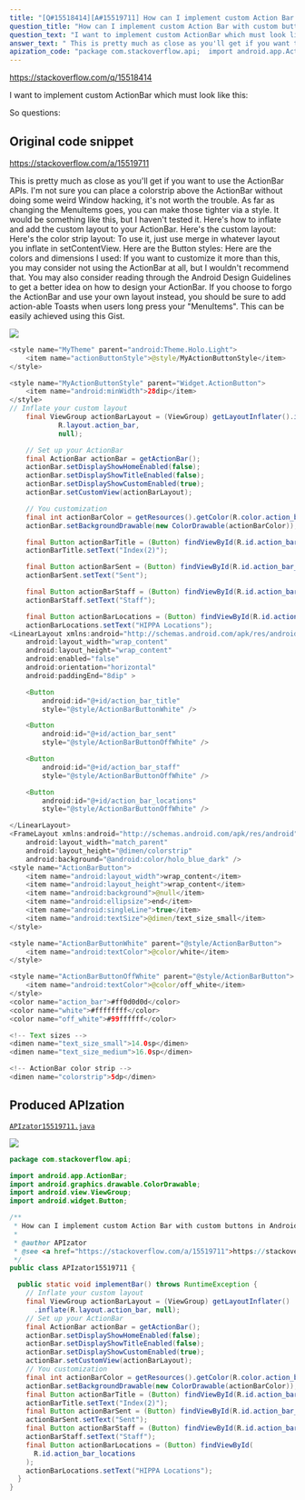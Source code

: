 ```yaml
---
title: "[Q#15518414][A#15519711] How can I implement custom Action Bar with custom buttons in Android?"
question_title: "How can I implement custom Action Bar with custom buttons in Android?"
question_text: "I want to implement custom ActionBar which must look like this:  So questions:"
answer_text: " This is pretty much as close as you'll get if you want to use the ActionBar APIs. I'm not sure you can place a colorstrip above the ActionBar without doing some weird Window hacking, it's not worth the trouble. As far as changing the MenuItems goes, you can make those tighter via a style. It would be something like this, but I haven't tested it. Here's how to inflate and add the custom layout to your ActionBar. Here's the custom layout: Here's the color strip layout: To use it, just use merge in whatever layout you inflate in setContentView. Here are the Button styles: Here are the colors and dimensions I used: If you want to customize it more than this, you may consider not using the ActionBar at all, but I wouldn't recommend that. You may also consider reading through the Android Design Guidelines to get a better idea on how to design your ActionBar. If you choose to forgo the ActionBar and use your own layout instead, you should be sure to add action-able Toasts when users long press your \"MenuItems\". This can be easily achieved using this Gist."
apization_code: "package com.stackoverflow.api;  import android.app.ActionBar; import android.graphics.drawable.ColorDrawable; import android.view.ViewGroup; import android.widget.Button;  /**  * How can I implement custom Action Bar with custom buttons in Android?  *  * @author APIzator  * @see <a href=\"https://stackoverflow.com/a/15519711\">https://stackoverflow.com/a/15519711</a>  */ public class APIzator15519711 {    public static void implementBar() throws RuntimeException {     // Inflate your custom layout     final ViewGroup actionBarLayout = (ViewGroup) getLayoutInflater()       .inflate(R.layout.action_bar, null);     // Set up your ActionBar     final ActionBar actionBar = getActionBar();     actionBar.setDisplayShowHomeEnabled(false);     actionBar.setDisplayShowTitleEnabled(false);     actionBar.setDisplayShowCustomEnabled(true);     actionBar.setCustomView(actionBarLayout);     // You customization     final int actionBarColor = getResources().getColor(R.color.action_bar);     actionBar.setBackgroundDrawable(new ColorDrawable(actionBarColor));     final Button actionBarTitle = (Button) findViewById(R.id.action_bar_title);     actionBarTitle.setText(\"Index(2)\");     final Button actionBarSent = (Button) findViewById(R.id.action_bar_sent);     actionBarSent.setText(\"Sent\");     final Button actionBarStaff = (Button) findViewById(R.id.action_bar_staff);     actionBarStaff.setText(\"Staff\");     final Button actionBarLocations = (Button) findViewById(       R.id.action_bar_locations     );     actionBarLocations.setText(\"HIPPA Locations\");   } }"
---
```


https://stackoverflow.com/q/15518414

I want to implement custom ActionBar which must look like this:

So questions:



## Original code snippet

https://stackoverflow.com/a/15519711


This is pretty much as close as you&#x27;ll get if you want to use the ActionBar APIs. I&#x27;m not sure you can place a colorstrip above the ActionBar without doing some weird Window hacking, it&#x27;s not worth the trouble. As far as changing the MenuItems goes, you can make those tighter via a style. It would be something like this, but I haven&#x27;t tested it.
Here&#x27;s how to inflate and add the custom layout to your ActionBar.
Here&#x27;s the custom layout:
Here&#x27;s the color strip layout: To use it, just use merge in whatever layout you inflate in setContentView.
Here are the Button styles:
Here are the colors and dimensions I used:
If you want to customize it more than this, you may consider not using the ActionBar at all, but I wouldn&#x27;t recommend that. You may also consider reading through the Android Design Guidelines to get a better idea on how to design your ActionBar.
If you choose to forgo the ActionBar and use your own layout instead, you should be sure to add action-able Toasts when users long press your &quot;MenuItems&quot;. This can be easily achieved using this Gist.

<div class="code-logo"><img src="/stackoverflow.png" /></div>

```java
<style name="MyTheme" parent="android:Theme.Holo.Light">
    <item name="actionButtonStyle">@style/MyActionButtonStyle</item>
</style>

<style name="MyActionButtonStyle" parent="Widget.ActionButton">
    <item name="android:minWidth">28dip</item>
</style>
// Inflate your custom layout
    final ViewGroup actionBarLayout = (ViewGroup) getLayoutInflater().inflate(
            R.layout.action_bar,
            null);

    // Set up your ActionBar
    final ActionBar actionBar = getActionBar();
    actionBar.setDisplayShowHomeEnabled(false);
    actionBar.setDisplayShowTitleEnabled(false);
    actionBar.setDisplayShowCustomEnabled(true);
    actionBar.setCustomView(actionBarLayout);

    // You customization
    final int actionBarColor = getResources().getColor(R.color.action_bar);
    actionBar.setBackgroundDrawable(new ColorDrawable(actionBarColor));

    final Button actionBarTitle = (Button) findViewById(R.id.action_bar_title);
    actionBarTitle.setText("Index(2)");

    final Button actionBarSent = (Button) findViewById(R.id.action_bar_sent);
    actionBarSent.setText("Sent");

    final Button actionBarStaff = (Button) findViewById(R.id.action_bar_staff);
    actionBarStaff.setText("Staff");

    final Button actionBarLocations = (Button) findViewById(R.id.action_bar_locations);
    actionBarLocations.setText("HIPPA Locations");
<LinearLayout xmlns:android="http://schemas.android.com/apk/res/android"
    android:layout_width="wrap_content"
    android:layout_height="wrap_content"
    android:enabled="false"
    android:orientation="horizontal"
    android:paddingEnd="8dip" >

    <Button
        android:id="@+id/action_bar_title"
        style="@style/ActionBarButtonWhite" />

    <Button
        android:id="@+id/action_bar_sent"
        style="@style/ActionBarButtonOffWhite" />

    <Button
        android:id="@+id/action_bar_staff"
        style="@style/ActionBarButtonOffWhite" />

    <Button
        android:id="@+id/action_bar_locations"
        style="@style/ActionBarButtonOffWhite" />

</LinearLayout>
<FrameLayout xmlns:android="http://schemas.android.com/apk/res/android"
    android:layout_width="match_parent"
    android:layout_height="@dimen/colorstrip"
    android:background="@android:color/holo_blue_dark" />
<style name="ActionBarButton">
    <item name="android:layout_width">wrap_content</item>
    <item name="android:layout_height">wrap_content</item>
    <item name="android:background">@null</item>
    <item name="android:ellipsize">end</item>
    <item name="android:singleLine">true</item>
    <item name="android:textSize">@dimen/text_size_small</item>
</style>

<style name="ActionBarButtonWhite" parent="@style/ActionBarButton">
    <item name="android:textColor">@color/white</item>
</style>

<style name="ActionBarButtonOffWhite" parent="@style/ActionBarButton">
    <item name="android:textColor">@color/off_white</item>
</style>
<color name="action_bar">#ff0d0d0d</color>
<color name="white">#ffffffff</color>
<color name="off_white">#99ffffff</color>

<!-- Text sizes -->
<dimen name="text_size_small">14.0sp</dimen>
<dimen name="text_size_medium">16.0sp</dimen>

<!-- ActionBar color strip -->
<dimen name="colorstrip">5dp</dimen>
```

## Produced APIzation

[`APIzator15519711.java`](https://github.com/pasqualesalza/apization-temp-data/raw/master/search/APIzator15519711.java)

<div class="code-logo"><img src="/apizator.png" /></div>

```java
package com.stackoverflow.api;

import android.app.ActionBar;
import android.graphics.drawable.ColorDrawable;
import android.view.ViewGroup;
import android.widget.Button;

/**
 * How can I implement custom Action Bar with custom buttons in Android?
 *
 * @author APIzator
 * @see <a href="https://stackoverflow.com/a/15519711">https://stackoverflow.com/a/15519711</a>
 */
public class APIzator15519711 {

  public static void implementBar() throws RuntimeException {
    // Inflate your custom layout
    final ViewGroup actionBarLayout = (ViewGroup) getLayoutInflater()
      .inflate(R.layout.action_bar, null);
    // Set up your ActionBar
    final ActionBar actionBar = getActionBar();
    actionBar.setDisplayShowHomeEnabled(false);
    actionBar.setDisplayShowTitleEnabled(false);
    actionBar.setDisplayShowCustomEnabled(true);
    actionBar.setCustomView(actionBarLayout);
    // You customization
    final int actionBarColor = getResources().getColor(R.color.action_bar);
    actionBar.setBackgroundDrawable(new ColorDrawable(actionBarColor));
    final Button actionBarTitle = (Button) findViewById(R.id.action_bar_title);
    actionBarTitle.setText("Index(2)");
    final Button actionBarSent = (Button) findViewById(R.id.action_bar_sent);
    actionBarSent.setText("Sent");
    final Button actionBarStaff = (Button) findViewById(R.id.action_bar_staff);
    actionBarStaff.setText("Staff");
    final Button actionBarLocations = (Button) findViewById(
      R.id.action_bar_locations
    );
    actionBarLocations.setText("HIPPA Locations");
  }
}

```